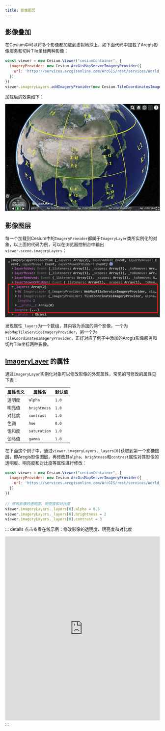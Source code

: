 ```yaml
---
title: 影像图层
---
```


## 影像叠加

在Cesium中可以将多个影像都加载到虚拟地球上，如下面代码中加载了Arcgis影像服务和切片Tile坐标两种影像：

```javascript
const viewer = new Cesium.Viewer("cesiumContainer", {
  imageryProvider: new Cesium.ArcGisMapServerImageryProvider({
    url: 'https://services.arcgisonline.com/ArcGIS/rest/services/World_Imagery/MapServer'
  })
})
viewer.imageryLayers.addImageryProvider(new Cesium.TileCoordinatesImageryProvider())
```

加载后的效果如下：

![il-01](/assets/img/guide/il01.png)

## 影像图层

每一个加载到Cesium中的`ImageryProvider`都属于`ImageryLayer`类所实例化的对象，以上面的代码为例，可以在浏览器控制台中输出`viewer.scene.imageryLayers`：

![il-02](/assets/img/guide/il02.png)

发现属性`_layers`为一个数组，其内容为添加的两个影像，一个为`WebMapTileServiceImageryProvider`，另一个为`TileCoordinatesImageryProvider`，正好对应了例子中添加的Arcgis影像服务和切片Tile坐标两种影像。

## [ImageryLayer](https://cesium.com/learn/cesiumjs/ref-doc/ImageryLayer.html?classFilter=imag#ImageryLayer) 的属性

通过`ImageryLayer`实例化对象可以修改影像的外观属性，常见的可修改的属性见下表：

| 属性含义 | 属性名       | 默认值 |
| -------- | ------------ | ------ |
| 透明度   | `alpha`      | `1.0`  |
| 明亮值   | `brightness` | `1.0`  |
| 对比度   | `contrast`   | `1.0`  |
| 色调     | `hue`        | `0.0`  |
| 饱和度   | `saturation` | `1.0`  |
| 伽马值   | `gamma`      | `1.0`  |

在下面这个例子中，通过`viewer.imageryLayers._layers[0]`获取到第一个影像图层，即Arcgis影像图层，再修改其`alpha`、`brightness`和`contrast`属性对其影像的透明度、明亮度和对比度等属性进行修改：

```javascript
const viewer = new Cesium.Viewer("cesiumContainer", {
  imageryProvider: new Cesium.ArcGisMapServerImageryProvider({
    url: 'https://services.arcgisonline.com/ArcGIS/rest/services/World_Imagery/MapServer'
  })
})

// 修改影像的透明度、明亮度和对比度
viewer.imageryLayers._layers[0].alpha = 0.5
viewer.imageryLayers._layers[0].brightness = 2
viewer.imageryLayers._layers[0].contrast = 3
```

::: details 点击查看在线示例：修改影像的透明度、明亮度和对比度
<br/>

 <iframe  
 height=600 
 width=100% 
 src="https://syzdev.cn/cesium-docs-demo/imagery/ImageryConfig.html"  
 frameborder=0 >
 </iframe>
:::